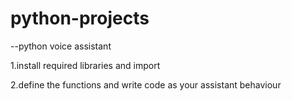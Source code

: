 # python-projects
--python voice assistant 
 
 
 1.install required libraries and import
 
 2.define the functions and write code as your assistant behaviour

